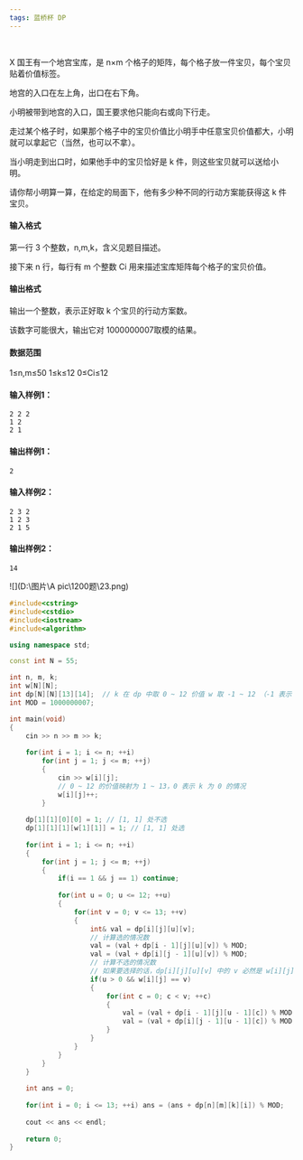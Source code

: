 ```yaml
---
tags: 蓝桥杯 DP
---
```




​	

X 国王有一个地宫宝库，是 n×m 个格子的矩阵，每个格子放一件宝贝，每个宝贝贴着价值标签。

地宫的入口在左上角，出口在右下角。

小明被带到地宫的入口，国王要求他只能向右或向下行走。

走过某个格子时，如果那个格子中的宝贝价值比小明手中任意宝贝价值都大，小明就可以拿起它（当然，也可以不拿）。

当小明走到出口时，如果他手中的宝贝恰好是 k 件，则这些宝贝就可以送给小明。

请你帮小明算一算，在给定的局面下，他有多少种不同的行动方案能获得这 k 件宝贝。

#### 输入格式

第一行 3 个整数，n,m,k，含义见题目描述。

接下来 n 行，每行有 m 个整数 Ci 用来描述宝库矩阵每个格子的宝贝价值。

#### 输出格式

输出一个整数，表示正好取 k 个宝贝的行动方案数。

该数字可能很大，输出它对 1000000007取模的结果。

#### 数据范围

1≤n,m≤50
1≤k≤12
0≤Ci≤12

#### 输入样例1：

```
2 2 2
1 2
2 1
```

#### 输出样例1：

```
2
```

#### 输入样例2：

```
2 3 2
1 2 3
2 1 5
```

#### 输出样例2：

```
14
```



![](D:\图片\A pic\1200题\23.png)



```cpp
#include<cstring>
#include<cstdio>
#include<iostream>
#include<algorithm>

using namespace std;

const int N = 55;

int n, m, k;
int w[N][N];
int dp[N][N][13][14];  // k 在 dp 中取 0 ~ 12 价值 w 取 -1 ~ 12 （-1 表示 k 为 0 的情况） 映射为 0 ~ 13
int MOD = 1000000007;

int main(void)
{
    cin >> n >> m >> k;
    
    for(int i = 1; i <= n; ++i)
        for(int j = 1; j <= m; ++j)
        {
            cin >> w[i][j];
            // 0 ~ 12 的价值映射为 1 ~ 13，0 表示 k 为 0 的情况
            w[i][j]++;
        }
        
    dp[1][1][0][0] = 1; // [1, 1] 处不选
    dp[1][1][1][w[1][1]] = 1; // [1, 1] 处选
    
    for(int i = 1; i <= n; ++i)
    {
        for(int j = 1; j <= m; ++j)
        {
            if(i == 1 && j == 1) continue;
            
            for(int u = 0; u <= 12; ++u)
            {
                for(int v = 0; v <= 13; ++v)
                {
                    int& val = dp[i][j][u][v];
                    // 计算选的情况数
                    val = (val + dp[i - 1][j][u][v]) % MOD;
                    val = (val + dp[i][j - 1][u][v]) % MOD;
                    // 计算不选的情况数
                    // 如果要选择的话，dp[i][j][u][v] 中的 v 必然是 w[i][j]
                    if(u > 0 && w[i][j] == v)
                    {
                        for(int c = 0; c < v; ++c)
                        {
                            val = (val + dp[i - 1][j][u - 1][c]) % MOD;
                            val = (val + dp[i][j - 1][u - 1][c]) % MOD;
                        }
                    }
                }
            }
        }
    }
    
    int ans = 0;
    
    for(int i = 0; i <= 13; ++i) ans = (ans + dp[n][m][k][i]) % MOD;
    
    cout << ans << endl;
    
    return 0;
}
```

